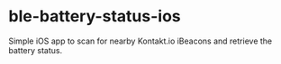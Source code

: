 # ble-battery-status-ios
Simple iOS app to scan for nearby Kontakt.io iBeacons and retrieve the battery status.
